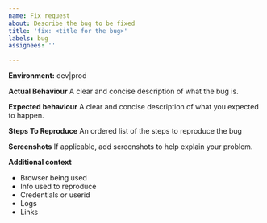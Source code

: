 ```yaml
---
name: Fix request
about: Describe the bug to be fixed
title: 'fix: <title for the bug>'
labels: bug
assignees: ''

---
```


**Environment:** dev|prod

**Actual Behaviour**
A clear and concise description of what the bug is.

**Expected behaviour**
A clear and concise description of what you expected to happen.

**Steps To Reproduce**
An ordered list of the steps to reproduce the bug

**Screenshots**
If applicable, add screenshots to help explain your problem.

**Additional context**
* Browser being used
* Info used to reproduce
* Credentials or userid
* Logs
* Links
